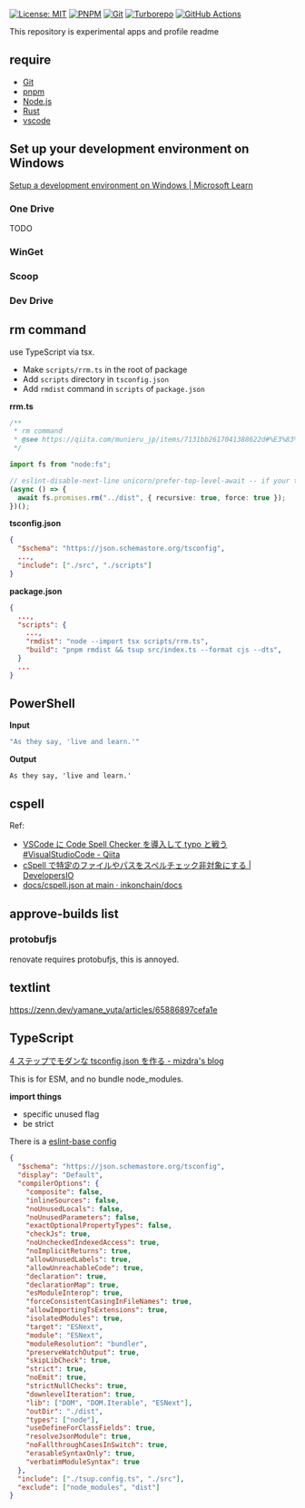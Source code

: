 [![License: MIT](https://img.shields.io/badge/License-MIT-yellow.svg)](https://opensource.org/licenses/MIT)
[![PNPM](https://img.shields.io/badge/pnpm-%234a4a4a.svg?style=for-the-badge&logo=pnpm&logoColor=f69220)](https://pnpm.io/)
[![Git](https://img.shields.io/badge/git-%23F05033.svg?style=for-the-badge&logo=git&logoColor=white)](https://git-scm.com/)
[![Turborepo](https://img.shields.io/badge/Turborepo-EF4444.svg?style=for-the-badge&logo=Turborepo&logoColor=white)](https://turbo.build/repo)
[![GitHub Actions](https://img.shields.io/badge/github%20actions-%232671E5.svg?style=for-the-badge&logo=githubactions&logoColor=white)](https://github.com/casaub0n/casaub0n/actions)

This repository is experimental apps and profile readme

## require

- [Git](https://git-scm.com/)
- [pnpm](https://pnpm.io/)
- [Node.js](https://nodejs.org/ja)
- [Rust](https://www.rust-lang.org/)
- [vscode](https://code.visualstudio.com/)

## Set up your development environment on Windows

[Setup a development environment on Windows | Microsoft Learn](https://learn.microsoft.com/en-us/windows/dev-environment/)

### One Drive

TODO

### WinGet

### Scoop

### Dev Drive

## rm command

use TypeScript via tsx.

- Make `scripts/rrm.ts` in the root of package
- Add `scripts` directory in `tsconfig.json`
- Add `rmdist` command in `scripts` of `package.json`

**rrm.ts**

```typescript
/**
 * rm command
 * @see https://qiita.com/munieru_jp/items/7131bb2617041388622d#%E3%83%87%E3%82%A3%E3%83%AC%E3%82%AF%E3%83%88%E3%83%AA%E3%82%92%E5%86%8D%E5%B8%B0%E7%9A%84%E3%81%AB%E5%89%8A%E9%99%A4%E3%81%99%E3%82%8B%E6%96%B9%E6%B3%95
 */

import fs from "node:fs";

// eslint-disable-next-line unicorn/prefer-top-level-await -- if your tsconfig can allow top-level await, use top-level await
(async () => {
  await fs.promises.rm("../dist", { recursive: true, force: true });
})();
```

**tsconfig.json**

```json
{
  "$schema": "https://json.schemastore.org/tsconfig",
  ...,
  "include": ["./src", "./scripts"]
}
```

**package.json**

```json
{
  ...,
  "scripts": {
    ...,
    "rmdist": "node --import tsx scripts/rrm.ts",
    "build": "pnpm rmdist && tsup src/index.ts --format cjs --dts",
  }
  ...
}
```

## PowerShell

**Input**

```powershell
"As they say, 'live and learn.'"
```

**Output**

```terminal
As they say, 'live and learn.'
```

## cspell

Ref:

- [VSCode に Code Spell Checker を導入して typo と戦う #VisualStudioCode - Qiita](https://qiita.com/diescake/items/98c5a099e85775cd917d)
- [cSpell で特定のファイルやパスをスペルチェック非対象にする | DevelopersIO](https://dev.classmethod.jp/articles/excluding-specific-files-and-paths-from-spell-check-with-cspell/)
- [docs/cspell.json at main · inkonchain/docs](https://github.com/inkonchain/docs/blob/main/cspell.json)

## approve-builds list

### protobufjs

renovate requires protobufjs, this is annoyed.

## textlint

https://zenn.dev/yamane_yuta/articles/65886897cefa1e

## TypeScript

[4 ステップでモダンな tsconfig.json を作る - mizdra's blog](https://www.mizdra.net/entry/2025/04/02/093100)

This is for ESM, and no bundle node_modules.

**import things**

- specific unused flag
- be strict

There is a [eslint-base config](./packages/config-eslint/tsconfig.json)

```json
{
  "$schema": "https://json.schemastore.org/tsconfig",
  "display": "Default",
  "compilerOptions": {
    "composite": false,
    "inlineSources": false,
    "noUnusedLocals": false,
    "noUnusedParameters": false,
    "exactOptionalPropertyTypes": false,
    "checkJs": true,
    "noUncheckedIndexedAccess": true,
    "noImplicitReturns": true,
    "allowUnusedLabels": true,
    "allowUnreachableCode": true,
    "declaration": true,
    "declarationMap": true,
    "esModuleInterop": true,
    "forceConsistentCasingInFileNames": true,
    "allowImportingTsExtensions": true,
    "isolatedModules": true,
    "target": "ESNext",
    "module": "ESNext",
    "moduleResolution": "bundler",
    "preserveWatchOutput": true,
    "skipLibCheck": true,
    "strict": true,
    "noEmit": true,
    "strictNullChecks": true,
    "downlevelIteration": true,
    "lib": ["DOM", "DOM.Iterable", "ESNext"],
    "outDir": "./dist",
    "types": ["node"],
    "useDefineForClassFields": true,
    "resolveJsonModule": true,
    "noFallthroughCasesInSwitch": true,
    "erasableSyntaxOnly": true,
    "verbatimModuleSyntax": true
  },
  "include": ["./tsup.config.ts", "./src"],
  "exclude": ["node_modules", "dist"]
}
```
